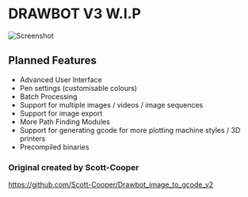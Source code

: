 # DRAWBOT V3 W.I.P

![Screenshot](https://github.com/SonarSonic/Drawbot_image_to_gcode_v3/blob/master/images/ScreenshotV3.JPG?raw=true)

## Planned Features
- Advanced User Interface
- Pen settings (customisable colours)
- Batch Processing
- Support for multiple images / videos / image sequences
- Support for image export
- More Path Finding Modules
- Support for generating gcode for more plotting machine styles / 3D printers
- Precompiled binaries

### Original created by Scott-Cooper
https://github.com/Scott-Cooper/Drawbot_image_to_gcode_v2
